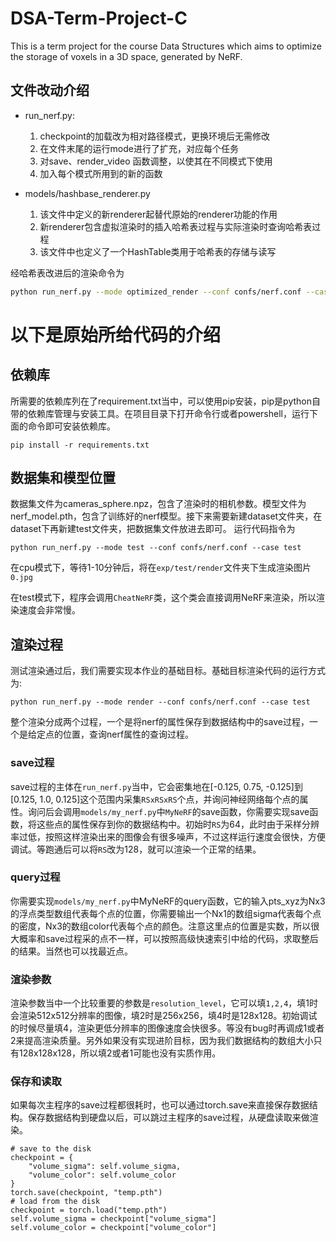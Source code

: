 # DSA-Term-Project-C

This is a term project for the course Data Structures which aims to optimize the storage of voxels in a 3D space, generated by NeRF.

## 文件改动介绍
- run_nerf.py: 
    1. checkpoint的加载改为相对路径模式，更换环境后无需修改
    2. 在文件末尾的运行mode进行了扩充，对应每个任务
    3. 对save、render_video 函数调整，以使其在不同模式下使用
    4. 加入每个模式所用到的新的函数

- models/hashbase_renderer.py
    1. 该文件中定义的新renderer起替代原始的renderer功能的作用
    2. 新renderer包含虚拟渲染时的插入哈希表过程与实际渲染时查询哈希表过程
    3. 该文件中也定义了一个HashTable类用于哈希表的存储与读写

经哈希表改进后的渲染命令为
```bash
python run_nerf.py --mode optimized_render --conf confs/nerf.conf --case test
```

# 以下是原始所给代码的介绍
## 依赖库
所需要的依赖库列在了requirement.txt当中，可以使用pip安装，pip是python自带的依赖库管理与安装工具。在项目目录下打开命令行或者powershell，运行下面的命令即可安装依赖库。
```
pip install -r requirements.txt
```

## 数据集和模型位置
数据集文件为cameras_sphere.npz，包含了渲染时的相机参数。模型文件为nerf_model.pth，包含了训练好的nerf模型。接下来需要新建dataset文件夹，在dataset下再新建test文件夹，把数据集文件放进去即可。
运行代码指令为
```
python run_nerf.py --mode test --conf confs/nerf.conf --case test
```
在cpu模式下，等待1-10分钟后，将在`exp/test/render`文件夹下生成渲染图片`0.jpg`

在test模式下，程序会调用`CheatNeRF`类，这个类会直接调用NeRF来渲染，所以渲染速度会非常慢。

## 渲染过程
测试渲染通过后，我们需要实现本作业的基础目标。基础目标渲染代码的运行方式为:
```
python run_nerf.py --mode render --conf confs/nerf.conf --case test
```
整个渲染分成两个过程，一个是将nerf的属性保存到数据结构中的save过程，一个是给定点的位置，查询nerf属性的查询过程。


### save过程
save过程的主体在`run_nerf.py`当中，它会密集地在[-0.125, 0.75, -0.125]到[0.125, 1.0, 0.125]这个范围内采集`RSxRSxRS`个点，并询问神经网络每个点的属性。询问后会调用`models/my_nerf.py`中`MyNeRF`的save函数，你需要实现save函数，将这些点的属性保存到你的数据结构中。初始时`RS`为64，此时由于采样分辨率过低，按照这样渲染出来的图像会有很多噪声，不过这样运行速度会很快，方便调试。等跑通后可以将`RS`改为128，就可以渲染一个正常的结果。

### query过程
你需要实现`models/my_nerf.py`中MyNeRF的query函数，它的输入pts_xyz为Nx3的浮点类型数组代表每个点的位置，你需要输出一个Nx1的数组sigma代表每个点的密度，Nx3的数组color代表每个点的颜色。注意这里点的位置是实数，所以很大概率和save过程采的点不一样，可以按照高级快速索引中给的代码，求取整后的结果。当然也可以找最近点。

### 渲染参数
渲染参数当中一个比较重要的参数是`resolution_level`，它可以填`1,2,4`，填1时会渲染512x512分辨率的图像，填2时是256x256，填4时是128x128。初始调试的时候尽量填4，渲染更低分辨率的图像速度会快很多。等没有bug时再调成1或者2来提高渲染质量。另外如果没有实现进阶目标，因为我们数据结构的数组大小只有128x128x128，所以填2或者1可能也没有实质作用。

### 保存和读取
如果每次主程序的save过程都很耗时，也可以通过torch.save来直接保存数据结构。保存数据结构到硬盘以后，可以跳过主程序的save过程，从硬盘读取来做渲染。
```
# save to the disk
checkpoint = {
    "volume_sigma": self.volume_sigma,
    "volume_color": self.volume_color
}
torch.save(checkpoint, "temp.pth")
# load from the disk
checkpoint = torch.load("temp.pth")
self.volume_sigma = checkpoint["volume_sigma"]
self.volume_color = checkpoint["volume_color"]
```

